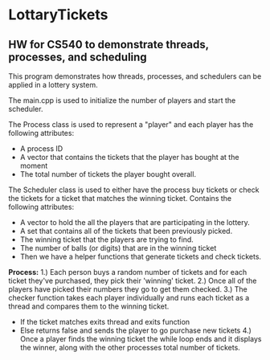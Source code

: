 # LottaryTickets
## HW for CS540 to demonstrate threads, processes, and scheduling

This program demonstrates how threads, processes, and schedulers can be applied in a lottery system.

The main.cpp is used to initialize the number of players and start the scheduler.

The Process class is used to represent a "player" and each player has the following attributes:
- A process ID
- A vector that contains the tickets that the player has bought at the moment
- The total number of tickets the player bought overall.

The Scheduler class is used to either have the process buy tickets or check the tickets for a ticket that matches the winning ticket.
Contains the following attributes:
- A vector to hold the all the players that are participating in the lottery.
- A set that contains all of the tickets that been previously picked.
- The winning ticket that the players are trying to find.
- The number of balls (or digits) that are in the winning ticket
- Then we have a helper functions that generate tickets and check tickets.

**Process:**
1.) Each person buys a random number of tickets and for each ticket they've purchased, they pick their 'winning' ticket.
2.) Once all of the players have picked their numbers they go to get them checked.
3.) The checker function takes each player individually and runs each ticket as a thread and compares them to the winning ticket.
  - If the ticket matches exits thread and exits function
  - Else returns false and sends the player to go purchase new tickets
4.) Once a player finds the winning ticket the while loop ends and it displays the winner, along with the other processes total number of tickets.
